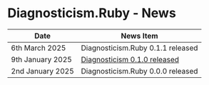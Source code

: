 # Diagnosticism.Ruby - News <!-- omit in toc -->

| Date                 | News Item                                          |
| -------------------- | -------------------------------------------------- |
| 6th March 2025       | Diagnosticism.Ruby 0.1.1 released                  |
| 9th January 2025     | [Diagnosticism 0.1.0 released](https://github.com/synesissoftware/Diagnosticism.Ruby/releases/tag/0.1.0)                       |
| 2nd January 2025     | Diagnosticism.Ruby 0.0.0 released                  |


<!-- ########################### end of file ########################### -->
